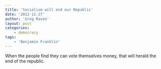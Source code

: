 ```yaml
---
title: 'Socialism will end our Republic'
date: '2012-11-27'
author: 'Greg Raven'
layout: post
categories:
    - democracy
tags:
    - 'Benjamin Franklin'
---
```


When the people find they can vote themselves money, that will herald the end of the republic.
